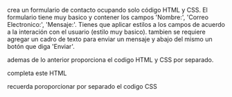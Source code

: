 crea un formulario de contacto ocupando solo código HTML y CSS. El formulario tiene muy basico y contener los campos 'Nombre:', 'Correo Electronico:', 'Mensaje:'. Tienes que aplicar estilos a los campos de acuerdo a la interación con el usuario (estilo muy basico). tambien se requiere agregar un cadro de texto para enviar un mensaje y abajo del mismo un botón que diga 'Enviar'.

ademas de lo anterior proporciona el codigo HTML y CSS por separado.

completa este HTML 

<!-- Enter your HTML code here -->
<!DOCTYPE html>
<html>
<head>
<meta charset="utf-8">
<title>Sample Title</title>
</head>
<body>
</html>

recuerda poroporcionar por separado el codigo CSS